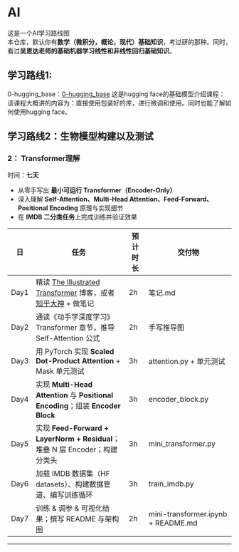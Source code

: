 # AI
这是一个AI学习路线图  
本仓库，默认你有**数学（微积分，概论，现代）基础知识**，考过研的那种。同时，看过**吴恩达老师的基础机器学习线性和非线性回归基础知识**。

## 学习路线1:  
0-hugging_base：[0-hugging_base](https://huggingface.co/learn/llm-course/zh-CN)
这是hugging face的基础模型介绍课程：  
该课程大概讲的内容为：直接使用包装好的库，进行微调和使用。同时也能了解如何使用hugging face。

## 学习路线2：生物模型构建以及测试

### 2： Transformer理解  
时间：**七天**
- 从零手写出 **最小可运行 Transformer（Encoder-Only）**
- 深入理解 **Self-Attention、Multi-Head Attention、Feed-Forward、Positional Encoding** 原理与实现细节
- 在 **IMDB 二分类任务**上完成训练并验证效果  

| 日 | 任务 | 预计时长 | 交付物 |
|---|---|---|---|
| Day1 | 精读 [The Illustrated Transformer](https://jalammar.github.io/illustrated-transformer/) 博客，或者[知乎大神](https://zhuanlan.zhihu.com/p/75591049) + 做笔记 | 2h | 笔记.md |
| Day2 | 通读《动手学深度学习》Transformer 章节，推导 Self-Attention 公式 | 2h | 手写推导图 |
| Day3 | 用 PyTorch 实现 **Scaled Dot-Product Attention** + Mask 单元测试 | 3h | attention.py + 单元测试 |
| Day4 | 实现 **Multi-Head Attention** 与 **Positional Encoding**；组装 **Encoder Block** | 3h | encoder_block.py |
| Day5 | 实现 **Feed-Forward + LayerNorm + Residual**；堆叠 N 层 Encoder；构建分类头 | 3h | mini_transformer.py |
| Day6 | 加载 IMDB 数据集（HF datasets）、构建数据管道、编写训练循环 | 3h | train_imdb.py |
| Day7 | 训练 & 调参 & 可视化结果；撰写 README 与架构图 | 2h | mini-transformer.ipynb + README.md |

---
